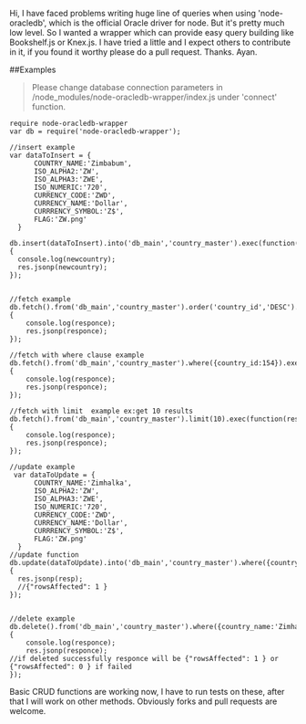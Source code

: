 Hi, I have faced problems writing huge line of queries when using 'node-oracledb', which is the official Oracle driver for node.
But it's pretty much low level. So I wanted a wrapper which can provide easy query building like Bookshelf.js or Knex.js. I have tried a little and I expect others to contribute in it, if you found it worthy please do a pull request. Thanks. Ayan.


##Examples


>Please change database connection parameters in /node_modules/node-oracledb-wrapper/index.js under 'connect' function.

```
require node-oracledb-wrapper
var db = require('node-oracledb-wrapper');

//insert example
var dataToInsert = {
      COUNTRY_NAME:'Zimbabum',
      ISO_ALPHA2:'ZW',
      ISO_ALPHA3:'ZWE',
      ISO_NUMERIC:'720',
      CURRENCY_CODE:'ZWD',
      CURRENCY_NAME:'Dollar',
      CURRRENCY_SYMBOL:'Z$',
      FLAG:'ZW.png'
  }

db.insert(dataToInsert).into('db_main','country_master').exec(function(newcountry){
  console.log(newcountry);
  res.jsonp(newcountry);
});


//fetch example
db.fetch().from('db_main','country_master').order('country_id','DESC').exec(function(responce){
    console.log(responce);
    res.jsonp(responce);
});

//fetch with where clause example
db.fetch().from('db_main','country_master').where({country_id:154}).exec(function(responce){
    console.log(responce);
    res.jsonp(responce);
});

//fetch with limit  example ex:get 10 results
db.fetch().from('db_main','country_master').limit(10).exec(function(responce){
    console.log(responce);
    res.jsonp(responce);
});

//update example
 var dataToUpdate = {
      COUNTRY_NAME:'Zimhalka',
      ISO_ALPHA2:'ZW',
      ISO_ALPHA3:'ZWE',
      ISO_NUMERIC:'720',
      CURRENCY_CODE:'ZWD',
      CURRENCY_NAME:'Dollar',
      CURRRENCY_SYMBOL:'Z$',
      FLAG:'ZW.png'
  }
//update function
db.update(dataToUpdate).into('db_main','country_master').where({country_name:'Zimbhari'}).exec(function(resp){
  res.jsonp(resp);
  //{"rowsAffected": 1 } 
});


//delete example
db.delete().from('db_main','country_master').where({country_name:'Zimhalka'}).exec(function(responce){
	console.log(responce);
	res.jsonp(responce);
//if deleted successfully responce will be {"rowsAffected": 1 } or {"rowsAffected": 0 } if failed
});

```
Basic CRUD functions are working now, I have to run tests on these, after that I will work on other methods. Obviously forks and pull requests are welcome. 